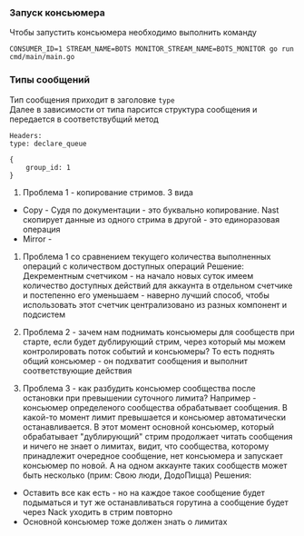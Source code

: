 ### Запуск консьюмера
Чтобы запустить консьюмера необходимо выполнить команду  
```
CONSUMER_ID=1 STREAM_NAME=BOTS MONITOR_STREAM_NAME=BOTS_MONITOR go run cmd/main/main.go

```

### Типы сообщений

Тип сообщения приходит в заголовке `type`  
Далее в зависимости от типа парсится структура сообщения и передается в соответствубщий метод  

```
Headers:
type: declare_queue

{
    group_id: 1
}

```

1. Проблема 1 - копирование стримов. 3 вида
 - Copy - Судя по документации - это буквально копирование. Nast скопирует данные из одного стрима в другой - это единоразовая операция
 - Mirror - 

1. Проблема 1 со сравнением текущего количества выполненных операций с количеством доступных операций
Решение:
Декрементным счетчиком - на начало новых суток имеем количество доступных действий для аккаунта в отдельном счетчике и постепенно его уменьшаем - наверно лучший способ, чтобы использовать этот счетчик централизовано из разных компонент и подсистем

2. Проблема 2 - зачем нам поднимать консьюмеры для сообществ при старте, если будет дублирующий стрим, через который мы можем контролировать поток событий и консьюмеры? То есть поднять общий консьюмер - он подхватит сообщения и выполнит соответствующие действия

3. Проблема 3 - как разбудить консьюмер сообщества после остановки при превышении суточного лимита?
Например - консьюмер определеного сообщества обрабатывает сообщения. В какой-то момент лимит превышается и консьюмер автоматически останавливается. В этот момент основной консьюмер, который обрабатывает "дублирующий" стрим продолжает читать сообщения и ничего не знает о лимитах, видит, что сообщества, которому принадлежит очередное сообщение, нет консьюмера и запускает консьюмер по новой. А на одном аккаунте таких сообществ может быть несколько (прим: Свою люди, ДодоПицца)
Решения:
- Оставить все как есть - но на каждое такое сообщение будет подыматься и тут же останавливаться горутина а сообщение будет через Nack уходить в стрим повторно
- Основной консьюмер тоже должен знать о лимитах